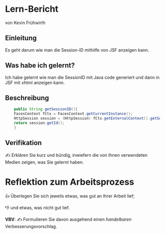 # Lern-Bericht
von Kevin Frühwirth

## Einleitung

Es geht darum wie man die Session-ID mithilfe von JSF anzeigen kann.

## Was habe ich gelernt?

Ich habe gelernt wie man die SessionID mit Java code generiert und dann in JSF mit xhtml anzeigen kann.

## Beschreibung

```java
    public String getSessionID(){
    FacesContext fCtx = FacesContext.getCurrentInstance();
    HttpSession session = (HttpSession) fCtx.getExternalContext().getSession(false);
    return session.getId();    
    }
```

## Verifikation

✍️ Erklären Sie kurz und bündig, inwiefern die von Ihnen verwendeten Medien zeigen, was Sie gelernt haben.

# Reflektion zum Arbeitsprozess

👍 Überlegen Sie sich jeweils etwas, was gut an Ihrer Arbeit lief; 

👎 und etwas, was nicht gut lief.

**VBV**: ✍️ Formulieren Sie davon ausgehend einen *handelbaren* Verbesserungsvorschlag.
